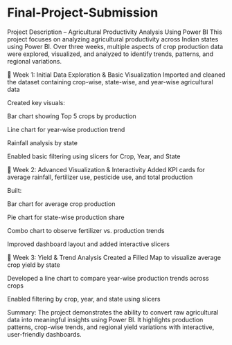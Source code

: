 # Final-Project-Submission

 Project Description – Agricultural Productivity Analysis Using Power BI
This project focuses on analyzing agricultural productivity across Indian states using Power BI. Over three weeks, multiple aspects of crop production data were explored, visualized, and analyzed to identify trends, patterns, and regional variations.

🔹 Week 1: Initial Data Exploration & Basic Visualization
Imported and cleaned the dataset containing crop-wise, state-wise, and year-wise agricultural data

Created key visuals:

Bar chart showing Top 5 crops by production

Line chart for year-wise production trend

Rainfall analysis by state

Enabled basic filtering using slicers for Crop, Year, and State

🔹 Week 2: Advanced Visualization & Interactivity
Added KPI cards for average rainfall, fertilizer use, pesticide use, and total production

Built:

Bar chart for average crop production

Pie chart for state-wise production share

Combo chart to observe fertilizer vs. production trends

Improved dashboard layout and added interactive slicers

🔹 Week 3: Yield & Trend Analysis
Created a Filled Map to visualize average crop yield by state

Developed a line chart to compare year-wise production trends across crops

Enabled filtering by crop, year, and state using slicers

 Summary:
The project demonstrates the ability to convert raw agricultural data into meaningful insights using Power BI. It highlights production patterns, crop-wise trends, and regional yield variations with interactive, user-friendly dashboards.
